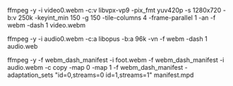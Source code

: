 
ffmpeg -y -i video0.webm -c:v libvpx-vp9 -pix_fmt yuv420p -s 1280x720 -b:v 250k -keyint_min 150 -g 150 -tile-columns 4 -frame-parallel 1 -an -f webm -dash 1 video.webm

ffmpeg -y -i audio0.webm -c:a libopus -b:a 96k -vn -f webm -dash 1 audio.web

ffmpeg -y -f webm_dash_manifest -i foot.webm -f webm_dash_manifest -i audio.webm -c copy -map 0 -map 1 -f webm_dash_manifest -adaptation_sets "id=0,streams=0 id=1,streams=1" manifest.mpd

